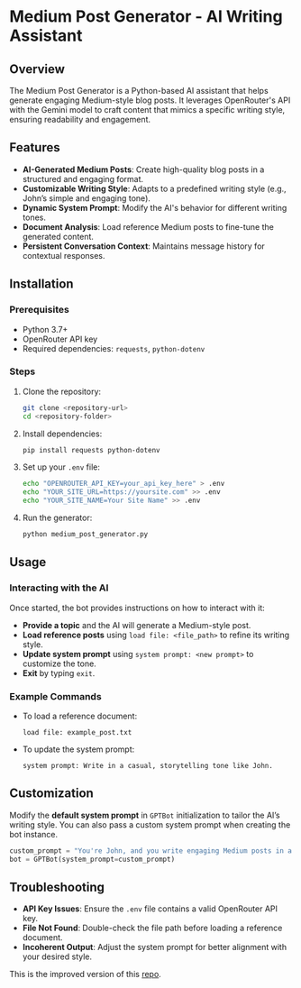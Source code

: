 # Medium Post Generator - AI Writing Assistant

## Overview

The Medium Post Generator is a Python-based AI assistant that helps generate engaging Medium-style blog posts. It leverages OpenRouter's API with the Gemini model to craft content that mimics a specific writing style, ensuring readability and engagement.

## Features

- **AI-Generated Medium Posts**: Create high-quality blog posts in a structured and engaging format.
- **Customizable Writing Style**: Adapts to a predefined writing style (e.g., John’s simple and engaging tone).
- **Dynamic System Prompt**: Modify the AI's behavior for different writing tones.
- **Document Analysis**: Load reference Medium posts to fine-tune the generated content.
- **Persistent Conversation Context**: Maintains message history for contextual responses.

## Installation

### Prerequisites

- Python 3.7+
- OpenRouter API key
- Required dependencies: `requests`, `python-dotenv`

### Steps

1. Clone the repository:
   ```bash
   git clone <repository-url>
   cd <repository-folder>
   ```
2. Install dependencies:
   ```bash
   pip install requests python-dotenv
   ```
3. Set up your `.env` file:
   ```bash
   echo "OPENROUTER_API_KEY=your_api_key_here" > .env
   echo "YOUR_SITE_URL=https://yoursite.com" >> .env
   echo "YOUR_SITE_NAME=Your Site Name" >> .env
   ```
4. Run the generator:
   ```bash
   python medium_post_generator.py
   ```

## Usage

### Interacting with the AI

Once started, the bot provides instructions on how to interact with it:

- **Provide a topic** and the AI will generate a Medium-style post.
- **Load reference posts** using `load file: <file_path>` to refine its writing style.
- **Update system prompt** using `system prompt: <new prompt>` to customize the tone.
- **Exit** by typing `exit`.

### Example Commands

- To load a reference document:
  ```
  load file: example_post.txt
  ```
- To update the system prompt:
  ```
  system prompt: Write in a casual, storytelling tone like John.
  ```

## Customization

Modify the **default system prompt** in `GPTBot` initialization to tailor the AI’s writing style. You can also pass a custom system prompt when creating the bot instance.

```python
custom_prompt = "You're John, and you write engaging Medium posts in a simple, easy-to-understand style."
bot = GPTBot(system_prompt=custom_prompt)
```

## Troubleshooting

- **API Key Issues**: Ensure the `.env` file contains a valid OpenRouter API key.
- **File Not Found**: Double-check the file path before loading a reference document.
- **Incoherent Output**: Adjust the system prompt for better alignment with your desired style.

This is the improved version of this [repo](https://github.com/hassancs91/Testing-Projects-With-Chat).

